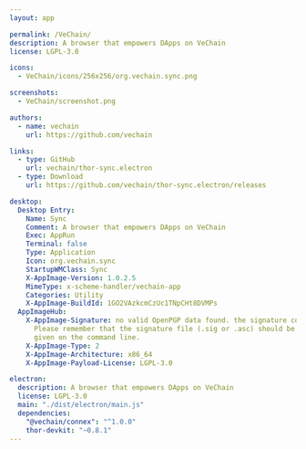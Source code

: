 ```yaml
---
layout: app

permalink: /VeChain/
description: A browser that empowers DApps on VeChain
license: LGPL-3.0

icons:
  - VeChain/icons/256x256/org.vechain.sync.png

screenshots:
  - VeChain/screenshot.png

authors:
  - name: vechain
    url: https://github.com/vechain

links:
  - type: GitHub
    url: vechain/thor-sync.electron
  - type: Download
    url: https://github.com/vechain/thor-sync.electron/releases

desktop:
  Desktop Entry:
    Name: Sync
    Comment: A browser that empowers DApps on VeChain
    Exec: AppRun
    Terminal: false
    Type: Application
    Icon: org.vechain.sync
    StartupWMClass: Sync
    X-AppImage-Version: 1.0.2.5
    MimeType: x-scheme-handler/vechain-app
    Categories: Utility
    X-AppImage-BuildId: 1GO2VAzkcmCzUc1TNpCHt8DVMPs
  AppImageHub:
    X-AppImage-Signature: no valid OpenPGP data found. the signature could not be verified.
      Please remember that the signature file (.sig or .asc) should be the first file
      given on the command line.
    X-AppImage-Type: 2
    X-AppImage-Architecture: x86_64
    X-AppImage-Payload-License: LGPL-3.0

electron:
  description: A browser that empowers DApps on VeChain
  license: LGPL-3.0
  main: "./dist/electron/main.js"
  dependencies:
    "@vechain/connex": "^1.0.0"
    thor-devkit: "~0.8.1"
---
```

